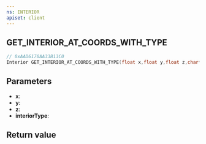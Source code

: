 ```yaml
---
ns: INTERIOR
apiset: client
---
```

## GET_INTERIOR_AT_COORDS_WITH_TYPE

```c
// 0xAAD6170AA33B13C0
Interior GET_INTERIOR_AT_COORDS_WITH_TYPE(float x,float y,float z,char* interiorType);
```


## Parameters
* **x**:
* **y**:
* **z**:
* **interiorType**:

## Return value